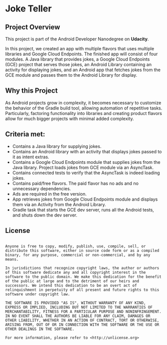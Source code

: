# Joke Teller

## Project Overview
This project is part of the Android Developer Nanodegree on **Udacity**.

In this project, we created an app with multiple flavors that uses
multiple libraries and Google Cloud Endpoints. The finished app will consist
of four modules. A Java library that provides jokes, a Google Cloud Endpoints
(GCE) project that serves those jokes, an Android Library containing an
activity for displaying jokes, and an Android app that fetches jokes from the
GCE module and passes them to the Android Library for display.

## Why this Project

As Android projects grow in complexity, it becomes necessary to customize the
behavior of the Gradle build tool, allowing automation of repetitive tasks.
Particularly, factoring functionality into libraries and creating product
flavors allow for much bigger projects with minimal added complexity.

## Criteria met:

- Contains a Java library for supplying jokes.
- Contains an Android library with an activity that displays jokes passed to it as intent extras.
- Contains a Google Cloud Endpoints module that supplies jokes from the Java library. Project loads jokes from GCE module via an AsyncTask.
- Contains connected tests to verify that the AsyncTask is indeed loading jokes.
- Contains paid/free flavors. The paid flavor has no ads and no unnecessary dependencies.
- Ads are required in the free version.
- App retrieves jokes from Google Cloud Endpoints module and displays them via an Activity from the Android Library.
- Gradle task that starts the GCE dev server, runs all the Android tests, and shuts down the dev server.

## License

```This is free and unencumbered software released into the public domain.

Anyone is free to copy, modify, publish, use, compile, sell, or
distribute this software, either in source code form or as a compiled
binary, for any purpose, commercial or non-commercial, and by any
means.

In jurisdictions that recognize copyright laws, the author or authors
of this software dedicate any and all copyright interest in the
software to the public domain. We make this dedication for the benefit
of the public at large and to the detriment of our heirs and
successors. We intend this dedication to be an overt act of
relinquishment in perpetuity of all present and future rights to this
software under copyright law.

THE SOFTWARE IS PROVIDED "AS IS", WITHOUT WARRANTY OF ANY KIND,
EXPRESS OR IMPLIED, INCLUDING BUT NOT LIMITED TO THE WARRANTIES OF
MERCHANTABILITY, FITNESS FOR A PARTICULAR PURPOSE AND NONINFRINGEMENT.
IN NO EVENT SHALL THE AUTHORS BE LIABLE FOR ANY CLAIM, DAMAGES OR
OTHER LIABILITY, WHETHER IN AN ACTION OF CONTRACT, TORT OR OTHERWISE,
ARISING FROM, OUT OF OR IN CONNECTION WITH THE SOFTWARE OR THE USE OR
OTHER DEALINGS IN THE SOFTWARE.

For more information, please refer to <http://unlicense.org>
